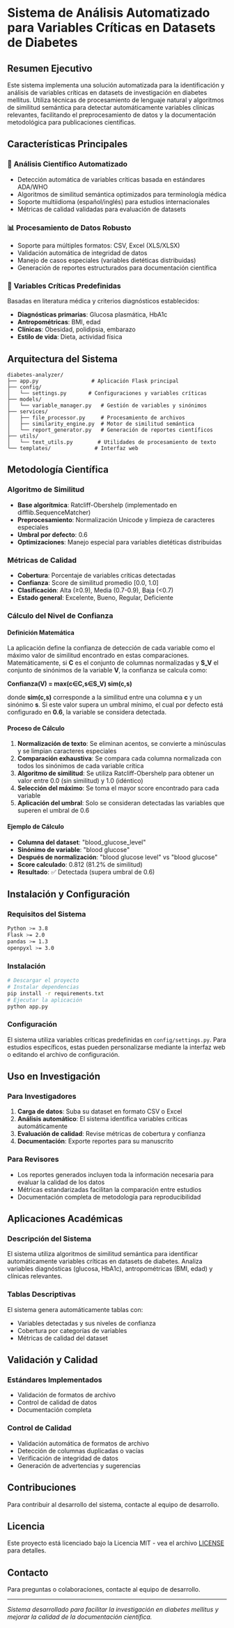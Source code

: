 # Sistema de Análisis Automatizado para Variables Críticas en Datasets de Diabetes

## Resumen Ejecutivo

Este sistema implementa una solución automatizada para la identificación y análisis de variables críticas en datasets de investigación en diabetes mellitus. Utiliza técnicas de procesamiento de lenguaje natural y algoritmos de similitud semántica para detectar automáticamente variables clínicas relevantes, facilitando el preprocesamiento de datos y la documentación metodológica para publicaciones científicas.

## Características Principales

### 🔬 **Análisis Científico Automatizado**
- Detección automática de variables críticas basada en estándares ADA/WHO
- Algoritmos de similitud semántica optimizados para terminología médica
- Soporte multiidioma (español/inglés) para estudios internacionales
- Métricas de calidad validadas para evaluación de datasets

### 📊 **Procesamiento de Datos Robusto**
- Soporte para múltiples formatos: CSV, Excel (XLS/XLSX)
- Validación automática de integridad de datos
- Manejo de casos especiales (variables dietéticas distribuidas)
- Generación de reportes estructurados para documentación científica

### 🎯 **Variables Críticas Predefinidas**
Basadas en literatura médica y criterios diagnósticos establecidos:
- **Diagnósticas primarias**: Glucosa plasmática, HbA1c
- **Antropométricas**: BMI, edad
- **Clínicas**: Obesidad, polidipsia, embarazo
- **Estilo de vida**: Dieta, actividad física

## Arquitectura del Sistema

```
diabetes-analyzer/
├── app.py                 # Aplicación Flask principal
├── config/
│   └── settings.py       # Configuraciones y variables críticas
├── models/
│   └── variable_manager.py   # Gestión de variables y sinónimos
├── services/
│   ├── file_processor.py     # Procesamiento de archivos
│   ├── similarity_engine.py  # Motor de similitud semántica
│   └── report_generator.py   # Generación de reportes científicos
├── utils/
│   └── text_utils.py        # Utilidades de procesamiento de texto
└── templates/              # Interfaz web
```

## Metodología Científica

### Algoritmo de Similitud
- **Base algorítmica**: Ratcliff-Obershelp (implementado en difflib.SequenceMatcher)
- **Preprocesamiento**: Normalización Unicode y limpieza de caracteres especiales
- **Umbral por defecto**: 0.6
- **Optimizaciones**: Manejo especial para variables dietéticas distribuidas

### Métricas de Calidad
- **Cobertura**: Porcentaje de variables críticas detectadas
- **Confianza**: Score de similitud promedio [0.0, 1.0]
- **Clasificación**: Alta (≥0.9), Media (0.7-0.9), Baja (<0.7)
- **Estado general**: Excelente, Bueno, Regular, Deficiente

### Cálculo del Nivel de Confianza

#### Definición Matemática
La aplicación define la confianza de detección de cada variable como el máximo valor de similitud encontrado en estas comparaciones. Matemáticamente, si **C** es el conjunto de columnas normalizadas y **S_V** el conjunto de sinónimos de la variable **V**, la confianza se calcula como:

**Confianza(V) = max(c∈C,s∈S_V) sim(c,s)**

donde **sim(c,s)** corresponde a la similitud entre una columna **c** y un sinónimo **s**. Si este valor supera un umbral mínimo, el cual por defecto está configurado en **0.6**, la variable se considera detectada.

#### Proceso de Cálculo
1. **Normalización de texto**: Se eliminan acentos, se convierte a minúsculas y se limpian caracteres especiales
2. **Comparación exhaustiva**: Se compara cada columna normalizada con todos los sinónimos de cada variable crítica
3. **Algoritmo de similitud**: Se utiliza Ratcliff-Obershelp para obtener un valor entre 0.0 (sin similitud) y 1.0 (idéntico)
4. **Selección del máximo**: Se toma el mayor score encontrado para cada variable
5. **Aplicación del umbral**: Solo se consideran detectadas las variables que superen el umbral de 0.6

#### Ejemplo de Cálculo
- **Columna del dataset**: "blood_glucose_level"  
- **Sinónimo de variable**: "blood glucose"
- **Después de normalización**: "blood glucose level" vs "blood glucose"
- **Score calculado**: 0.812 (81.2% de similitud)
- **Resultado**: ✅ Detectada (supera umbral de 0.6)

## Instalación y Configuración

### Requisitos del Sistema
```bash
Python >= 3.8
Flask >= 2.0
pandas >= 1.3
openpyxl >= 3.0
```

### Instalación
```bash
# Descargar el proyecto
# Instalar dependencias
pip install -r requirements.txt
# Ejecutar la aplicación
python app.py
```

### Configuración
El sistema utiliza variables críticas predefinidas en `config/settings.py`. Para estudios específicos, estas pueden personalizarse mediante la interfaz web o editando el archivo de configuración.

## Uso en Investigación

### Para Investigadores
1. **Carga de datos**: Suba su dataset en formato CSV o Excel
2. **Análisis automático**: El sistema identifica variables críticas automáticamente
3. **Evaluación de calidad**: Revise métricas de cobertura y confianza
4. **Documentación**: Exporte reportes para su manuscrito

### Para Revisores
- Los reportes generados incluyen toda la información necesaria para evaluar la calidad de los datos
- Métricas estandarizadas facilitan la comparación entre estudios
- Documentación completa de metodología para reproducibilidad

## Aplicaciones Académicas

### Descripción del Sistema
El sistema utiliza algoritmos de similitud semántica para identificar automáticamente 
variables críticas en datasets de diabetes. Analiza variables diagnósticas 
(glucosa, HbA1c), antropométricas (BMI, edad) y clínicas relevantes.

### Tablas Descriptivas
El sistema genera automáticamente tablas con:
- Variables detectadas y sus niveles de confianza
- Cobertura por categorías de variables
- Métricas de calidad del dataset

## Validación y Calidad

### Estándares Implementados
- Validación de formatos de archivo
- Control de calidad de datos
- Documentación completa

### Control de Calidad
- Validación automática de formatos de archivo
- Detección de columnas duplicadas o vacías
- Verificación de integridad de datos
- Generación de advertencias y sugerencias


## Contribuciones

Para contribuir al desarrollo del sistema, contacte al equipo de desarrollo.

## Licencia

Este proyecto está licenciado bajo la Licencia MIT - vea el archivo [LICENSE](LICENSE) para detalles.

## Contacto

Para preguntas o colaboraciones, contacte al equipo de desarrollo.


---

*Sistema desarrollado para facilitar la investigación en diabetes mellitus y mejorar la calidad de la documentación científica.*